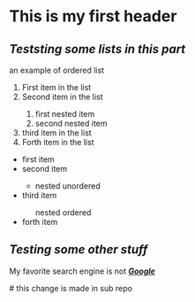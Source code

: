 <h1>
    This is my first header
    </h1>
    <h2><strong><em>
        Teststing some lists in this part
        </h2></em></strong>
        <p>an example of ordered list
            </p>
        <ol>
            <li>First item in the list</li>
            <li>Second item in the list</li>
                <ol>
                    <li>first nested item</li>
                    <li>second nested item</li>
                </ol>
            <li>third item in the list</li>
            <li>Forth item in the list</li>
            </ol>
        <ul>
            <li>first item</li>
            <li>second item</li>
                <ul>
                    <li>nested unordered</li>
                </ul>
            <li>third item</li>
                <ol>nested ordered</ol>
            <li>forth item</li>
        </ul>
    <h2><strong><em>
        Testing some other stuff
        </h2></em></strong>
        <p>My favorite search engine is not
            <a href="https://www.google.com/"><strong><em>Google</em></strong></a> 
        </p>
# this change is made in sub repo
